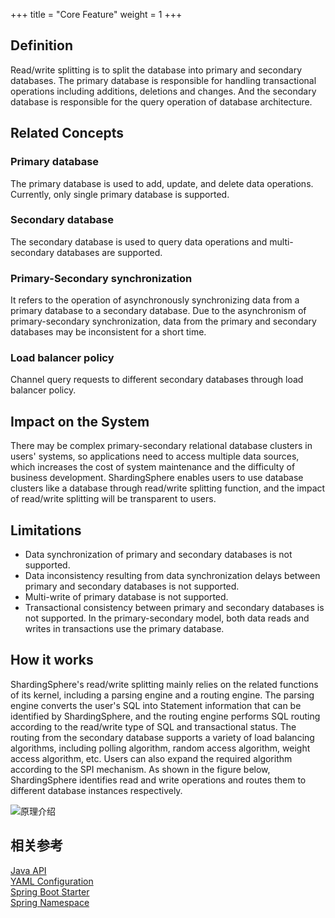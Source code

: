 +++
title = "Core Feature"
weight = 1
+++

## Definition

Read/write splitting is to split the database into primary and secondary databases. The primary database is responsible for handling transactional operations including additions, deletions and changes. 
And the secondary database is responsible for the query operation of database architecture.

## Related Concepts

### Primary database
The primary database is used to add, update, and delete data operations. Currently, only single primary database is supported.

### Secondary database
The secondary database is used to query data operations and multi-secondary databases are supported.

### Primary-Secondary synchronization
It refers to the operation of asynchronously synchronizing data from a primary database to a secondary database. Due to the asynchronism of primary-secondary synchronization, 
data from the primary and secondary databases may be inconsistent for a short time.

### Load balancer policy
Channel query requests to different secondary databases through load balancer policy.

## Impact on the System
There may be complex primary-secondary relational database clusters in users' systems, so applications need to access multiple data sources, which increases the cost of system maintenance and the 
difficulty of business development. ShardingSphere enables users to use database clusters like a database through read/write splitting function, and the impact of read/write splitting will be transparent to users.

## Limitations
* Data synchronization of primary and secondary databases is not supported.
* Data inconsistency resulting from data synchronization delays between primary and secondary databases is not supported.
* Multi-write of primary database is not supported.
* Transactional consistency between primary and secondary databases is not supported. In the primary-secondary model, both data reads and writes in transactions use the primary database.

## How it works
ShardingSphere's read/write splitting mainly relies on the related functions of its kernel, including a parsing engine and a routing engine. 
The parsing engine converts the user's SQL into Statement information that can be identified by ShardingSphere, and the routing engine performs SQL routing according to the read/write type of SQL and transactional status. 
The routing from the secondary database supports a variety of load balancing algorithms, including polling algorithm, random access algorithm, weight access algorithm, etc. 
Users can also expand the required algorithm according to the SPI mechanism. As shown in the figure below, ShardingSphere identifies read and write operations and routes them to different database instances respectively.

![原理介绍](https://shardingsphere.apache.org/document/current/img/readwrite-splitting/background.png)

## 相关参考
[Java API](/en/user-manual/shardingsphere-jdbc/java-api/rules/readwrite-splitting)\
[YAML Configuration](/cn/user-manual/shardingsphere-jdbc/yaml-config/rules/readwrite-splitting)\
[Spring Boot Starter](/cn/user-manual/shardingsphere-jdbc/spring-boot-starter/rules/readwrite-splitting)\
[Spring Namespace](/cn/user-manual/shardingsphere-jdbc/spring-namespace/rules/readwrite-splitting)
